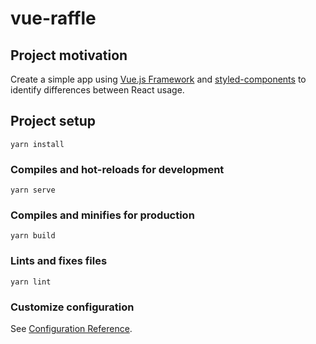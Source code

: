 # vue-raffle

## Project motivation
Create a simple app using [Vue.js Framework](https://vuejs.org/) and [styled-components](https://github.com/styled-components/vue-styled-components) to identify differences between React usage.

## Project setup
```
yarn install
```

### Compiles and hot-reloads for development
```
yarn serve
```

### Compiles and minifies for production
```
yarn build
```

### Lints and fixes files
```
yarn lint
```

### Customize configuration
See [Configuration Reference](https://cli.vuejs.org/config/).
